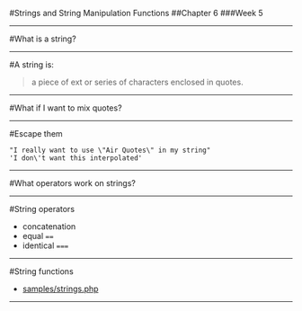 #Strings and String Manipulation Functions
##Chapter 6
###Week 5

---
#What is a string?

---
#A string is:
> a piece of ext or series of characters enclosed in quotes.

---
#What if I want to mix quotes?

---
#Escape them
```
"I really want to use \"Air Quotes\" in my string"
'I don\'t want this interpolated'
```

---
#What operators work on strings?

---
#String operators
* concatenation
* equal ```==```
* identical ```===```

---
#String functions
* [samples/strings.php](samples/strings.php)

---
